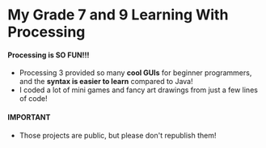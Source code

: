 # My Grade 7 and 9 Learning With Processing #

#### Processing is SO FUN!!!
- Processing 3 provided so many __cool GUIs__ for beginner programmers, and the __syntax is easier to learn__ compared to Java!
- I coded a lot of mini games and fancy art drawings from just a few lines of code!

#### IMPORTANT
- Those projects are public, but please don't republish them!
